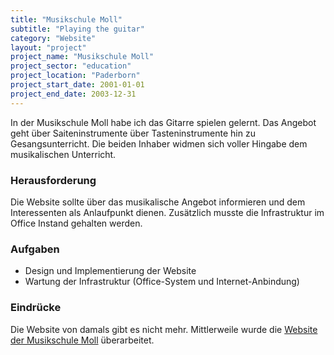 ```yaml
---
title: "Musikschule Moll"
subtitle: "Playing the guitar"
category: "Website"
layout: "project"
project_name: "Musikschule Moll"
project_sector: "education"
project_location: "Paderborn"
project_start_date: 2001-01-01
project_end_date: 2003-12-31
---
```


In der Musikschule Moll habe ich das Gitarre spielen gelernt. Das Angebot geht über Saiteninstrumente über Tasteninstrumente hin zu Gesangsunterricht. Die beiden Inhaber widmen sich voller Hingabe dem musikalischen Unterricht.

### Herausforderung

Die Website sollte über das musikalische Angebot informieren und dem Interessenten als Anlaufpunkt dienen. Zusätzlich musste die Infrastruktur im Office Instand gehalten werden.

### Aufgaben

- Design und Implementierung der Website
- Wartung der Infrastruktur (Office-System und Internet-Anbindung)

### Eindrücke

Die Website von damals gibt es nicht mehr. Mittlerweile wurde die [Website der Musikschule Moll](https://www.musikschule-moll.de/) überarbeitet.
